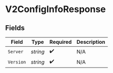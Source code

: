 # V2ConfigInfoResponse


## Fields

| Field              | Type               | Required           | Description        |
| ------------------ | ------------------ | ------------------ | ------------------ |
| `Server`           | *string*           | :heavy_check_mark: | N/A                |
| `Version`          | *string*           | :heavy_check_mark: | N/A                |